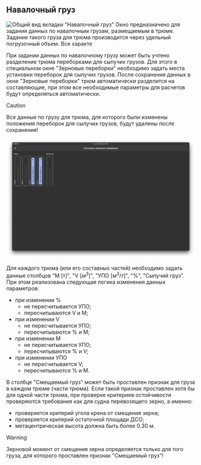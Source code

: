 ## Навалочный груз
![Общий вид вкладки "Навалочный груз"](/docs/user-guide/ru/part03_loading/сhapter04_bulkCargo/bulkCargo.png "Общий вид страницы 'Навалочный груз'")
Окно предназначено для задания данных по навалочным грузам, размещаемым в трюме. Задание такого груза для трюма производится  через удельный погрузочный объем. Все характе

При задании данных по навалочному грузу может быть учтено разделение трюма переборками для сыпучих грузов. Для этого в специальном окне "Зерновые переборки" необходимо задать места установки переборок для сыпучих грузов. После сохранения данных в окне "Зерновые переборки" трюм автоматически разделится на составляющие, при этом все необходимые параметры для расчетов будут определяться автоматически.
> [!CAUTION]
> Все данные по грузу для трюма, для которого были изменены положения переборок для сыпучих грузов, будут удалены после сохранения!

![Общий вид вкладки "Зерновые переборки"](/docs/user-guide/ru/part03_loading/сhapter04_bulkCargo/bulkheads.png "Зерновые переборки'")

Для каждого трюма (или его составных частей) необходимо задать данные столбцов "М [т]", "V $[м^3]$", "УПО $[м^3/т]$", "%", "Сыпучий груз". При этом реализована следующая логика изменения данных параметров:
- при изменении %
  - не пересчитывается УПО;
  - пересчитываются V и М;
- при изменении V
  - не пересчитывается УПО;
  - пересчитываются % и M;
- при изменении M 
  - не пересчитывается УПО;
  - пересчитываются % и V;
- при изменении УПО
  - не пересчитывается V;
  - пересчитываются % и M.

В столбце "Смещаемый груз" может быть проставлен признак для груза в каждом трюме (части трюма). Если такой признак проставлен хотя бы для одной части трюма, при проверке критериев остойчивости проверяются требования как для судна перевозящего зерно, а именно:
- проверяется критерий угола крена от смещения зерна;
- проверяется критерий остаточной площади ДСО;
- метацентрическая высота должна быть более 0.30 м.
> [!WARNING]
> Зерновой момент от смещения зерна определяется только для того груза, для которого проставлен признак "Смещаемый груз"!
